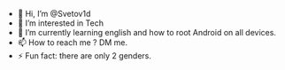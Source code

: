- 👋 Hi, I’m @Svetov1d
- 👀 I’m interested in Tech
- 🌱 I’m currently learning english and how to root Android on all devices.
- 📫 How to reach me ? DM me.
- ⚡ Fun fact: there are only 2 genders.

<!---
Svetov1d/Svetov1d is a ✨ special ✨ repository because its `README.md` (this file) appears on your GitHub profile.
You can click the Preview link to take a look at your changes.
--->
